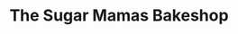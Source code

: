 ---
title: "The Sugar Mamas Bakeshop"
url: /middletown/the-sugar-mamas-bakeshop/
shop: Konditorei
---
